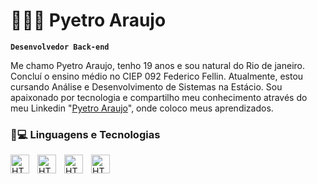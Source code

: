 # 🧑🏾‍💻 Pyetro Araujo
**`Desenvolvedor Back-end`**
 
Me chamo Pyetro Araujo, tenho 19 anos e sou natural do Rio de janeiro. Concluí o ensino médio no CIEP 092 Federico Fellin. Atualmente, estou cursando Análise e Desenvolvimento de Sistemas na Estácio. Sou apaixonado por tecnologia e compartilho meu conhecimento através do meu Linkedin "[Pyetro Araujo](https://www.linkedin.com/in/pyetro-araujo-43a813371/)", onde coloco meus aprendizados.
### 🤖💻 Linguagens e Tecnologias

  <img 
   align="left" 
    alt="HTML"
    title="HTML" 
    width="30px" 
    style="padding-right: 10px;" 
  src="https://cdn.jsdelivr.net/gh/devicons/devicon@latest/icons/java/java-original-wordmark.svg" 
  />

  
   
  <img 
   align="left" 
    alt="HTML"
    title="HTML" 
    width="30px" 
    style="padding-right: 10px;" 
  src="https://cdn.jsdelivr.net/gh/devicons/devicon@latest/icons/python/python-plain.svg" 
  />

  
 <img 
 align="left" 
    alt="HTML"
    title="HTML" 
    width="30px" 
    style="padding-right: 10px;" 
 src="https://cdn.jsdelivr.net/gh/devicons/devicon@latest/icons/go/go-original-wordmark.svg" 
 />

 
 <img 
 align="left" 
    alt="HTML"
    title="HTML" 
    width="30px" 
    style="padding-right: 10px;" 
 src= "![javascript] (https://raw.githubusercontent.com/cerebrobr/adesivos/master/view/javascript.png)"
 />

